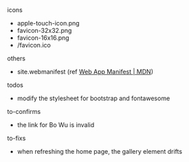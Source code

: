 icons

* apple-touch-icon.png
* favicon-32x32.png
* favicon-16x16.png
* /favicon.ico

others

* site.webmanifest (ref [Web App Manifest | MDN](https://developer.mozilla.org/zh-cn/docs/web/manifest#manifest_%E8%8C%83%E4%BE%8B))


todos

* modify the stylesheet for bootstrap and fontawesome

to-confirms

* the link for Bo Wu is invalid


to-fixs

* when refreshing the home page, the gallery element drifts